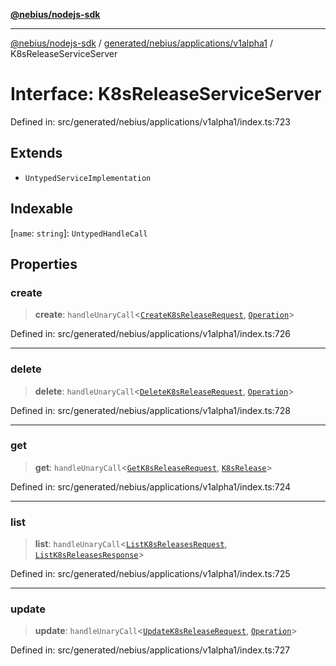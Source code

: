 [**@nebius/nodejs-sdk**](../../../../../README.md)

---

[@nebius/nodejs-sdk](../../../../../README.md) / [generated/nebius/applications/v1alpha1](../README.md) / K8sReleaseServiceServer

# Interface: K8sReleaseServiceServer

Defined in: src/generated/nebius/applications/v1alpha1/index.ts:723

## Extends

- `UntypedServiceImplementation`

## Indexable

\[`name`: `string`\]: `UntypedHandleCall`

## Properties

### create

> **create**: `handleUnaryCall`\<[`CreateK8sReleaseRequest`](CreateK8sReleaseRequest.md), [`Operation`](../../../common/v1/interfaces/Operation.md)\>

Defined in: src/generated/nebius/applications/v1alpha1/index.ts:726

---

### delete

> **delete**: `handleUnaryCall`\<[`DeleteK8sReleaseRequest`](DeleteK8sReleaseRequest.md), [`Operation`](../../../common/v1/interfaces/Operation.md)\>

Defined in: src/generated/nebius/applications/v1alpha1/index.ts:728

---

### get

> **get**: `handleUnaryCall`\<[`GetK8sReleaseRequest`](GetK8sReleaseRequest.md), [`K8sRelease`](K8sRelease.md)\>

Defined in: src/generated/nebius/applications/v1alpha1/index.ts:724

---

### list

> **list**: `handleUnaryCall`\<[`ListK8sReleasesRequest`](ListK8sReleasesRequest.md), [`ListK8sReleasesResponse`](ListK8sReleasesResponse.md)\>

Defined in: src/generated/nebius/applications/v1alpha1/index.ts:725

---

### update

> **update**: `handleUnaryCall`\<[`UpdateK8sReleaseRequest`](UpdateK8sReleaseRequest.md), [`Operation`](../../../common/v1/interfaces/Operation.md)\>

Defined in: src/generated/nebius/applications/v1alpha1/index.ts:727
